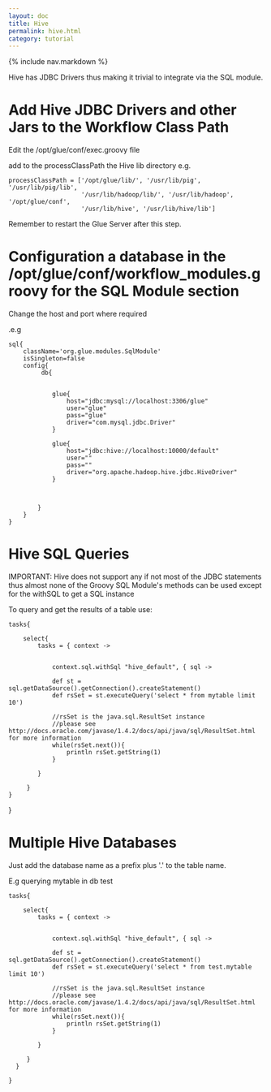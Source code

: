 ```yaml
---
layout: doc
title: Hive
permalink: hive.html
category: tutorial
---
```



{% include nav.markdown %}


Hive has JDBC Drivers thus making it trivial to integrate via the SQL module.

# Add Hive JDBC Drivers and other Jars to the Workflow Class Path

Edit the /opt/glue/conf/exec.groovy file

add to the processClassPath the Hive lib directory e.g.

	processClassPath = ['/opt/glue/lib/', '/usr/lib/pig', '/usr/lib/pig/lib', 
						'/usr/lib/hadoop/lib/', '/usr/lib/hadoop', '/opt/glue/conf', 
						'/usr/lib/hive', '/usr/lib/hive/lib']



Remember to restart the Glue Server after this step.

# Configuration a database in the /opt/glue/conf/workflow_modules.groovy for the SQL Module section

Change the host and port where required

.e.g


	sql{
   		className='org.glue.modules.SqlModule'
   		isSingleton=false
     	config{
        	 db{


            	glue{
                	host="jdbc:mysql://localhost:3306/glue"
                	user="glue"
                	pass="glue"
                	driver="com.mysql.jdbc.Driver"
             	}

            	glue{
                	host="jdbc:hive://localhost:10000/default"
                	user=""
                	pass=""
                	driver="org.apache.hadoop.hive.jdbc.HiveDriver"
             	}



         	}
        }
	}
	

# Hive SQL Queries

IMPORTANT: Hive does not support any if not most of the JDBC statements thus almost none of the Groovy SQL Module's methods can be used
except for the withSQL to get a SQL instance


To query and get the results of a table use:

	tasks{

  		select{
     		tasks = { context ->


        		context.sql.withSql "hive_default", { sql ->

           		def st = sql.getDataSource().getConnection().createStatement()
           		def rsSet = st.executeQuery('select * from mytable limit 10')
				
				//rsSet is the java.sql.ResultSet instance
				//please see http://docs.oracle.com/javase/1.4.2/docs/api/java/sql/ResultSet.html for more information
           		while(rsSet.next()){
            		println rsSet.getString(1)
           		}

        	}

    	 }
  	}


}

# Multiple Hive Databases


Just add the database name as a prefix plus '.' to the table name.

E.g querying mytable in db test


	tasks{

  		select{
     		tasks = { context ->


        		context.sql.withSql "hive_default", { sql ->

           		def st = sql.getDataSource().getConnection().createStatement()
           		def rsSet = st.executeQuery('select * from test.mytable limit 10')
				
				//rsSet is the java.sql.ResultSet instance
				//please see http://docs.oracle.com/javase/1.4.2/docs/api/java/sql/ResultSet.html for more information
           		while(rsSet.next()){
            		println rsSet.getString(1)
           		}

        	}

    	 }
  	  }

	}